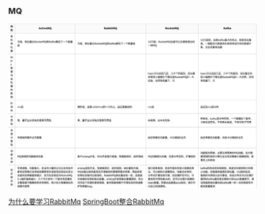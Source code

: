 ### MQ

![MQs](./NoteBook/img/fourMQ.jpg)

[为什么要学习RabbitMq](https://github.com/Cynaith/MQ/blob/master/NoteBook/RabbitMQ/whyMQ.md)
[SpringBoot整合RabbitMq](https://github.com/Cynaith/MQ/blob/master/NoteBook/RabbitMQ/SpringBoot-RabbitMq.md)